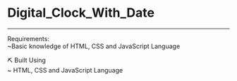 # Digital_Clock_With_Date
---
Requirements:       
~Basic knowledge of HTML, CSS and JavaScript Language    

⛏️ Built Using     
~ HTML, CSS and JavaScript Language

